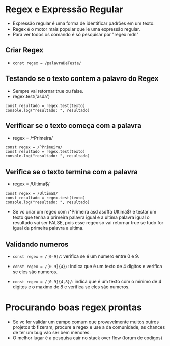 
# Regex e Expressão Regular

- Expressão regular é uma forma de identificar padrões em um texto.
- Regex é o motor mais popular que le uma expressão regular.
- Para ver todos os comando é só pesquisar por "regex mdn"

## Criar Regex
- `const regex = /palavraDeTeste/`

## Testando se o texto contem a palavro do Regex
- Sempre vai retornar true ou false.
- regex.test('asda')
```
const resultado = regex.test(texto)
console.log("resultado: ", resultado)
```

## Verificar se o texto começa com a palavra

 - regex = /^Primeira/
```
const regex = /^Primeira/
const resultado = regex.test(texto)
console.log("resultado: ", resultado)
```

## Verifica se o texto termina com a palavra
 - regex = /Ultima$/
```
const regex = /Ultima$/
const resultado = regex.test(texto)
console.log("resultado: ", resultado)
```

- Se vc criar um regex com /^Primeira asd asdffa Ultima$/ e testar um texto que tenha a primeira palavra igual e a ultima palavra igual o resultado vai ser FALSE, pois esse regex só vai retornar true se tudo for igual da primeira palavra a ultima.

## Validando numeros

- `const regex = /[0-9]/`: verifica se é um numero entre 0 e 9.

- `const regex = /[0-9]{4}/`: indica que é um texto de 4 digitos e verifica se eles são numeros.

- `const regex = /[0-9]{4,8}/`: indica que é um texto com o minimo de 4 digitos e o maximo de 8 e verifica se eles são numeros.

# Procurando boas regex prontas

- Se vc for validar um campo comum que provavelmente muitos outros projetos tb fizeram, procure a regex e use a da comunidade, as chances de ter um bug vão ser bem menores.
- O melhor lugar é a pesquisa cair no stack over flow (forum de codigos)
